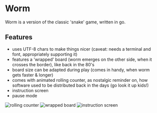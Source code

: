 # Worm

Worm is a version of the classic 'snake' game, written in go.

## Features

* uses UTF-8 chars to make things nicer (caveat: needs a terminal and font, appropriately supporting it)
* features a 'wrapped' board (worm emerges on the other side, when it crosses the border), like  back in the 80's
* board size can be adapted during play (comes in handy, when worm gets faster & longer)
* comes with animated rolling counter, as nostalgic reminder on, how software used to be distributed back in the days (go look it up kids!)
* instruction screen
* pause mode

![rolling counter](https://github.com/JoergReinhardt/worm/tree/master/screenshots/1.jpg)
![wrapped board](https://github.com/JoergReinhardt/worm/tree/master/screenshots/2.jpg)
![instruction screen](https://github.com/JoergReinhardt/worm/tree/master/screenshots/3.jpg)
